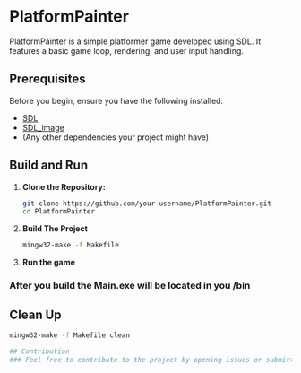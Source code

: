 # PlatformPainter

PlatformPainter is a simple platformer game developed using SDL. It features a basic game loop, rendering, and user input handling.

## Prerequisites

Before you begin, ensure you have the following installed:

- [SDL](https://www.libsdl.org/)
- [SDL_image](https://www.libsdl.org/projects/SDL_image/)
- (Any other dependencies your project might have)

## Build and Run

1. **Clone the Repository:**

   ```bash
   git clone https://github.com/your-username/PlatformPainter.git
   cd PlatformPainter


2. **Build The Project**
    
   ```bash
   mingw32-make -f Makefile

3. **Run the game**
### After you build the Main.exe will be located in you /bin 

## Clean Up
   ```bash
   mingw32-make -f Makefile clean

## Contribution
### Feel free to contribute to the project by opening issues or submitting pull requests.